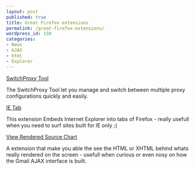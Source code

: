 ```yaml
---
layout: post
published: true
title: Great Firefox extensions
permalink: /great-firefox-extensions/
wordpress_id: 150
categories:
- News
- AJAX
- html
- Explorer
---
```



<a href="https://addons.mozilla.org/en-US/firefox/addon/foxyproxy-standard/">SwitchProxy Tool</a>

The SwitchProxy Tool let you manage and switch between multiple proxy configurations quickly and easily. 

<a href="https://addons.mozilla.org/da/firefox/addon/ie-tab/">IE Tab</a>

This extension Embeds Internet Explorer into tabs of Firefox - really usefull when you need to surf sites built for IE only ;(

<a href="https://addons.mozilla.org/da/firefox/addon/view-source-chart/">View Rendered Source Chart</a>

A extension that make you able the see the HTML or XHTML behind whats really rendered on the screen - usefull when curious or even nosy on how the Gmail AJAX interface is built.


<!--adsense#Referer-->

